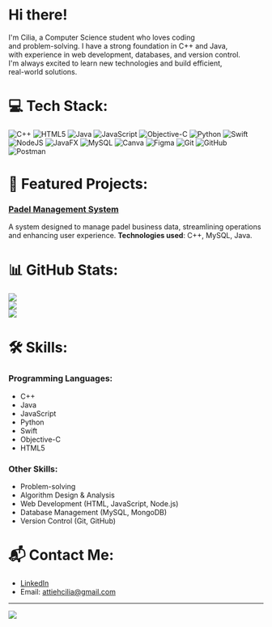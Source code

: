 # Hi there!
I'm Cilia, a Computer Science student who loves coding <br>and problem-solving. I have a strong foundation in C++ and Java, <br>with experience in web development, databases, and version control. <br>I'm always excited to learn new technologies and build efficient, <br>real-world solutions.

# 💻 Tech Stack:
![C++](https://img.shields.io/badge/c++-%2300599C.svg?style=for-the-badge&logo=c%2B%2B&logoColor=white) ![HTML5](https://img.shields.io/badge/html5-%23E34F26.svg?style=for-the-badge&logo=html5&logoColor=white) ![Java](https://img.shields.io/badge/java-%23ED8B00.svg?style=for-the-badge&logo=openjdk&logoColor=white) ![JavaScript](https://img.shields.io/badge/javascript-%23323330.svg?style=for-the-badge&logo=javascript&logoColor=%23F7DF1E) ![Objective-C](https://img.shields.io/badge/OBJECTIVE--C-%233A95E3.svg?style=for-the-badge&logo=apple&logoColor=white) ![Python](https://img.shields.io/badge/python-3670A0?style=for-the-badge&logo=python&logoColor=ffdd54) ![Swift](https://img.shields.io/badge/swift-F54A2A?style=for-the-badge&logo=swift&logoColor=white) ![NodeJS](https://img.shields.io/badge/node.js-6DA55F?style=for-the-badge&logo=node.js&logoColor=white) ![JavaFX](https://img.shields.io/badge/javafx-%23FF0000.svg?style=for-the-badge&logo=javafx&logoColor=white) ![MySQL](https://img.shields.io/badge/mysql-4479A1.svg?style=for-the-badge&logo=mysql&logoColor=white) ![Canva](https://img.shields.io/badge/Canva-%2300C4CC.svg?style=for-the-badge&logo=Canva&logoColor=white) ![Figma](https://img.shields.io/badge/figma-%23F24E1E.svg?style=for-the-badge&logo=figma&logoColor=white) ![Git](https://img.shields.io/badge/git-%23F05033.svg?style=for-the-badge&logo=git&logoColor=white) ![GitHub](https://img.shields.io/badge/github-%23121011.svg?style=for-the-badge&logo=github&logoColor=white) ![Postman](https://img.shields.io/badge/Postman-FF6C37?style=for-the-badge&logo=postman&logoColor=white)

# 🚀 Featured Projects:
### [Padel Management System](https://github.com/Cilia2/Padel-Management-Project)
A system designed to manage padel business data, streamlining operations and enhancing user experience. 
**Technologies used**: C++, MySQL, Java.

# 📊 GitHub Stats:
![](https://github-readme-stats.vercel.app/api?username=Cilia2&theme=dark&hide_border=false&include_all_commits=false&count_private=false)<br/>
![](https://nirzak-streak-stats.vercel.app/?user=Cilia2&theme=dark&hide_border=false)<br/>
![](https://github-readme-stats.vercel.app/api/top-langs/?username=Cilia2&theme=dark&hide_border=false&include_all_commits=false&count_private=false&layout=compact)

# 🛠️ Skills:
### Programming Languages:
- C++
- Java
- JavaScript
- Python
- Swift
- Objective-C
- HTML5

### Other Skills:
- Problem-solving
- Algorithm Design & Analysis
- Web Development (HTML, JavaScript, Node.js)
- Database Management (MySQL, MongoDB)
- Version Control (Git, GitHub)

# 📬 Contact Me:
- [LinkedIn](https://www.linkedin.com/in/cilia-attieh-bb0584351)
- Email: attiehcilia@gmail.com

---

[![](https://visitcount.itsvg.in/api?id=Cilia2&icon=0&color=0)](https://visitcount.itsvg.in)
